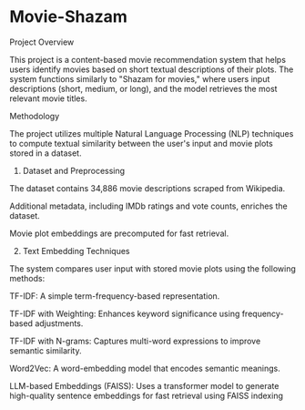 # Movie-Shazam

Project Overview

This project is a content-based movie recommendation system that helps users identify movies based on short textual descriptions of their plots. The system functions similarly to "Shazam for movies," where users input descriptions (short, medium, or long), and the model retrieves the most relevant movie titles.

Methodology

The project utilizes multiple Natural Language Processing (NLP) techniques to compute textual similarity between the user's input and movie plots stored in a dataset.

1. Dataset and Preprocessing

The dataset contains 34,886 movie descriptions scraped from Wikipedia.

Additional metadata, including IMDb ratings and vote counts, enriches the dataset.

Movie plot embeddings are precomputed for fast retrieval.

2. Text Embedding Techniques

The system compares user input with stored movie plots using the following methods:

TF-IDF: A simple term-frequency-based representation.

TF-IDF with Weighting: Enhances keyword significance using frequency-based adjustments.

TF-IDF with N-grams: Captures multi-word expressions to improve semantic similarity.

Word2Vec: A word-embedding model that encodes semantic meanings.

LLM-based Embeddings (FAISS): Uses a transformer model to generate high-quality sentence embeddings for fast retrieval using FAISS indexing
